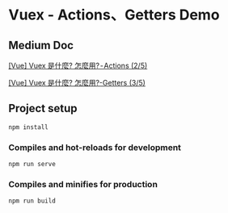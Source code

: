 # Vuex - Actions、Getters Demo

## Medium Doc

[[Vue]  Vuex 是什麼? 怎麼用? - Actions (2/5)](https://medium.com/itsems-frontend/vue-vuex2-actions-7764ebed3962)

[[Vue] Vuex 是什麼? 怎麼用?-Getters (3/5)](https://medium.com/itsems-frontend/vue-vuex3-getters-6e83a6f7235e)

## Project setup
```
npm install
```

### Compiles and hot-reloads for development
```
npm run serve
```

### Compiles and minifies for production
```
npm run build
```
